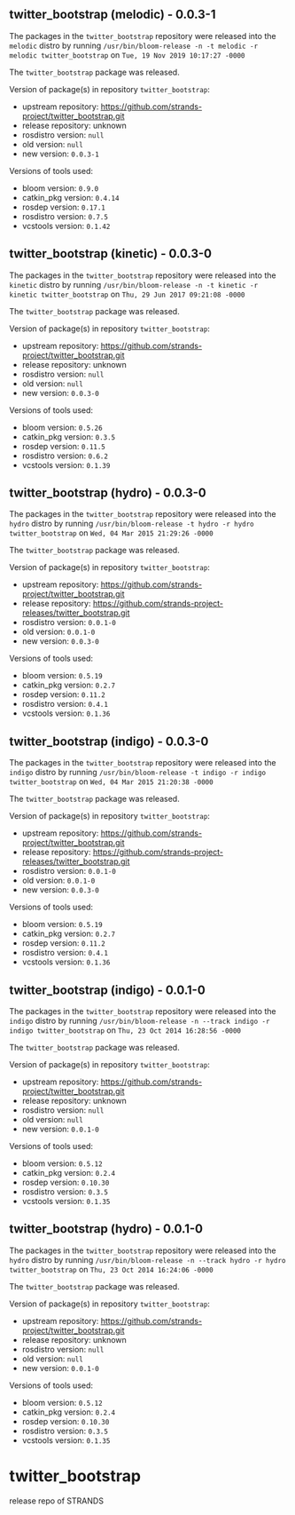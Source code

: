 ## twitter_bootstrap (melodic) - 0.0.3-1

The packages in the `twitter_bootstrap` repository were released into the `melodic` distro by running `/usr/bin/bloom-release -n -t melodic -r melodic twitter_bootstrap` on `Tue, 19 Nov 2019 10:17:27 -0000`

The `twitter_bootstrap` package was released.

Version of package(s) in repository `twitter_bootstrap`:

- upstream repository: https://github.com/strands-project/twitter_bootstrap.git
- release repository: unknown
- rosdistro version: `null`
- old version: `null`
- new version: `0.0.3-1`

Versions of tools used:

- bloom version: `0.9.0`
- catkin_pkg version: `0.4.14`
- rosdep version: `0.17.1`
- rosdistro version: `0.7.5`
- vcstools version: `0.1.42`


## twitter_bootstrap (kinetic) - 0.0.3-0

The packages in the `twitter_bootstrap` repository were released into the `kinetic` distro by running `/usr/bin/bloom-release -n -t kinetic -r kinetic twitter_bootstrap` on `Thu, 29 Jun 2017 09:21:08 -0000`

The `twitter_bootstrap` package was released.

Version of package(s) in repository `twitter_bootstrap`:

- upstream repository: https://github.com/strands-project/twitter_bootstrap.git
- release repository: unknown
- rosdistro version: `null`
- old version: `null`
- new version: `0.0.3-0`

Versions of tools used:

- bloom version: `0.5.26`
- catkin_pkg version: `0.3.5`
- rosdep version: `0.11.5`
- rosdistro version: `0.6.2`
- vcstools version: `0.1.39`


## twitter_bootstrap (hydro) - 0.0.3-0

The packages in the `twitter_bootstrap` repository were released into the `hydro` distro by running `/usr/bin/bloom-release -t hydro -r hydro twitter_bootstrap` on `Wed, 04 Mar 2015 21:29:26 -0000`

The `twitter_bootstrap` package was released.

Version of package(s) in repository `twitter_bootstrap`:
- upstream repository: https://github.com/strands-project/twitter_bootstrap.git
- release repository: https://github.com/strands-project-releases/twitter_bootstrap.git
- rosdistro version: `0.0.1-0`
- old version: `0.0.1-0`
- new version: `0.0.3-0`

Versions of tools used:
- bloom version: `0.5.19`
- catkin_pkg version: `0.2.7`
- rosdep version: `0.11.2`
- rosdistro version: `0.4.1`
- vcstools version: `0.1.36`


## twitter_bootstrap (indigo) - 0.0.3-0

The packages in the `twitter_bootstrap` repository were released into the `indigo` distro by running `/usr/bin/bloom-release -t indigo -r indigo twitter_bootstrap` on `Wed, 04 Mar 2015 21:20:38 -0000`

The `twitter_bootstrap` package was released.

Version of package(s) in repository `twitter_bootstrap`:
- upstream repository: https://github.com/strands-project/twitter_bootstrap.git
- release repository: https://github.com/strands-project-releases/twitter_bootstrap.git
- rosdistro version: `0.0.1-0`
- old version: `0.0.1-0`
- new version: `0.0.3-0`

Versions of tools used:
- bloom version: `0.5.19`
- catkin_pkg version: `0.2.7`
- rosdep version: `0.11.2`
- rosdistro version: `0.4.1`
- vcstools version: `0.1.36`


## twitter_bootstrap (indigo) - 0.0.1-0

The packages in the `twitter_bootstrap` repository were released into the `indigo` distro by running `/usr/bin/bloom-release -n --track indigo -r indigo twitter_bootstrap` on `Thu, 23 Oct 2014 16:28:56 -0000`

The `twitter_bootstrap` package was released.

Version of package(s) in repository `twitter_bootstrap`:
- upstream repository: https://github.com/strands-project/twitter_bootstrap.git
- release repository: unknown
- rosdistro version: `null`
- old version: `null`
- new version: `0.0.1-0`

Versions of tools used:
- bloom version: `0.5.12`
- catkin_pkg version: `0.2.4`
- rosdep version: `0.10.30`
- rosdistro version: `0.3.5`
- vcstools version: `0.1.35`


## twitter_bootstrap (hydro) - 0.0.1-0

The packages in the `twitter_bootstrap` repository were released into the `hydro` distro by running `/usr/bin/bloom-release -n --track hydro -r hydro twitter_bootstrap` on `Thu, 23 Oct 2014 16:24:06 -0000`

The `twitter_bootstrap` package was released.

Version of package(s) in repository `twitter_bootstrap`:
- upstream repository: https://github.com/strands-project/twitter_bootstrap.git
- release repository: unknown
- rosdistro version: `null`
- old version: `null`
- new version: `0.0.1-0`

Versions of tools used:
- bloom version: `0.5.12`
- catkin_pkg version: `0.2.4`
- rosdep version: `0.10.30`
- rosdistro version: `0.3.5`
- vcstools version: `0.1.35`


twitter_bootstrap
=================

release repo of STRANDS
